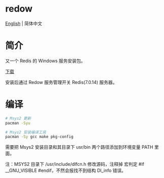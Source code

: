 # redow

[English](Readme.md) | 简体中文

# 简介

又一个 Redis 的 Windows 服务安装包。

[下载](https://github.com/chenshenchao/redow/releases)

安装后通过 Redow 服务管理开关 Redis(7.0.14) 服务器。

# 编译

```bash
# Msys2 更新
pacman -Syu

# Msys2 安装编译工具
pacman -Sy gcc make pkg-config
```

需要把 Msys2 安装目录和其目录下 usr/bin 两个路径添加到环境变量 PATH 里面。

注：MSYS2 目录下 /usr/include/dlfcn.h 修改源码，注释掉 宏判定 #if __GNU_VISIBLE #endif，不然会报找不到结构 Dl_info 错误。
